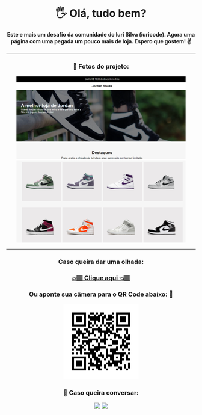<div align="center">
<h1> 🖐 Olá, tudo bem?</h1>

<h4>Este e mais um desafio da comunidade do Iuri Silva (iuricode). Agora uma página com uma pegada um pouco mais de loja. Espero que gostem! ✌</h4>

<hr>

### 📸 Fotos do projeto:

<img src="fotos/foto1.png" alt="Foto do projeto" style=" width: 450px; display; inline;">
<img src="fotos/foto2.png" alt="Foto do projeto" style=" width: 450px; display; inline;">

<hr>

### Caso queira dar uma olhada: 
### <a href="https://hugocamposarimathea.github.io/Desafio-2/" target="_blank"> 👉🏽 Clique aqui 👈🏽 </a>
### Ou aponte sua câmera para o QR Code abaixo: 📱 
<img src="fotos/frame.png" alt="QR Code" style="width: 200px;">


### 📧 Caso queira conversar:
  <div>
    <a href = "mailto: hugocamposarimathea@gmail.com"><img src="https://img.shields.io/badge/Gmail-D14836?style=for-the-badge&logo=gmail&logoColor=white" target="_blank"></a>
    <a href="https://www.linkedin.com/in/hugocamposarimathea" target="_blank"><img src="https://img.shields.io/badge/-LinkedIn-%230077B5?style=for-the-badge&logo=linkedin&logoColor=white" target="_blank"></a> 
  </div><br/>
</div>
